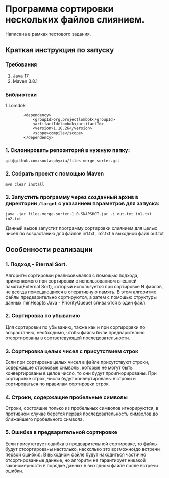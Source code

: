 # Программа сортировки нескольких файлов слиянием.
  Написана в рамках тестового задания.
## Краткая инструкция по запуску
### Требования
  1. Java 17
  2. Maven 3.8.1

### Библиотеки
1.Lomdok
```
        <dependency>
            <groupId>org.projectlombok</groupId>
            <artifactId>lombok</artifactId>
            <version>1.18.26</version>
            <scope>compile</scope>
        </dependency>
```

### 1. Склонировать репозиторий в нужную папку:   
```
git@github.com:soulasphyxia/files-merge-sorter.git
```
### 2.  Собрать проект с помощью Maven
```
mvn clear install
```
### 3. Запустить программу через созданный архив в директории `/target` с указанием параметров для запуска:
```
java -jar files-merge-sorter-1.0-SNAPSHOT.jar -i out.txt in1.txt in2.txt
```
Данный вызов запустит программу сортировки слиянием для целых чисел по возрастанию для файлов in1.txt, in2.txt в выходной файл out.txt


## Особенности реализации

### 1. Подход - Eternal Sort.
 Алгоритм сортировки реализовывался с помощью подхода, применяемого при сортировки с использованием внешней памяти(External Sort), который используется при сортировке N файлов,
 не всегда помещающихся в оперативную память. В этом алгоритме файлы предварительно сортируются, а затем с помощью структуры данных minHeap(в Java - PriorityQueue) сливаются в один файл.

### 2. Сортировка по убыванию
Для сортировки по убыванию, также как и при сортирорвки по возрастанию, необходимо, чтобы файлы были предварительно отсортированы в соответсвующей последовательности.

### 3. Сортировка целых чисел с присутствием строк
Если при сортировке целых чисел в файле присутствуют строки, содержащие строковые символы, которые не могут быть конвертированы в целое число, то они будут проигнорированы.
При сортировке строк, числа будут конвертированы в строки и сортироваться по правилам сортировки строк.

### 4. Строки, содержащие пробельные символы
Строки, состоящие только из пробельных символов игнорируются, в противном случае берется первая последовательность символов до ближайшего пробельного символа.

### 5. Ошибка в предварительной сортировке
Если присутствует ошибка в предварительной сортировке, то файлы будут отсортированы настолько, насколько это возможно(до встречи первой ошибки). В выходном файле будут находиться частично отсортированные данные, но алгоритм не гарантирует никакой закономерности в порядке данных в выходном файле после встречи ошибки.


